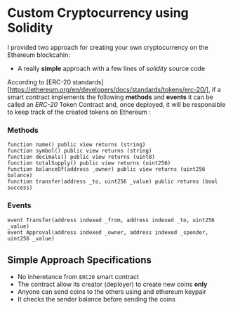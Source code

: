# Custom Cryptocurrency using Solidity

I provided two approach for creating your own cryptocurrency on the Ethereum blockcahin:
- A really **simple** approach with a few lines of _solidity_ source code

According to [ERC-20 standards][https://ethereum.org/en/developers/docs/standards/tokens/erc-20/], if a smart contract  implements the following **methods** and **events** it can be called an _ERC-20_ Token Contract and, once deployed, it will be responsible to keep track of the created tokens on Ethereum :

### Methods

```solidity
function name() public view returns (string)
function symbol() public view returns (string)
function decimals() public view returns (uint8)
function totalSupply() public view returns (uint256)
function balanceOf(address _owner) public view returns (uint256 balance)
function transfer(address _to, uint256 _value) public returns (bool success)
```

### Events

```solidity
event Transfer(address indexed _from, address indexed _to, uint256 _value)
event Approval(address indexed _owner, address indexed _spender, uint256 _value)
```


## Simple Approach Specifications

- No inheretance from `ERC20` smart contract
- The contract allow its creator (deployer) to create new coins **only**
- Anyone can send coins to the others using and ethereum keypair
- It checks the sender balance before sending the coins

